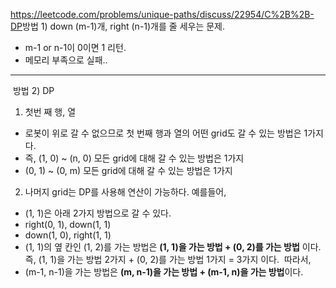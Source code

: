 https://leetcode.com/problems/unique-paths/discuss/22954/C%2B%2B-DP
​
​
방법 1) down (m-1)개, right (n-1)개를 줄 세우는 문제.
* m-1 or n-1이 0이면 1 리턴.
* 메모리 부족으로 실패..
​
---
​
방법 2) DP
1) 첫번 째 행, 열
* 로봇이 위로 갈 수 없으므로 첫 번째 행과 열의 어떤 grid도 갈 수 있는 방법은 1가지다.
* 즉,  (1, 0) ~ (n, 0) 모든 grid에 대해 갈 수 있는 방법은 1가지
* (0, 1) ~ (0, m) 모든 grid에 대해 갈 수 있는 방법은 1가지
​
2) 나머지 grid는 DP를 사용해 연산이 가능하다.
예를들어,
* (1, 1)은 아래 2가지 방법으로 갈 수 있다.
* right(0, 1), down(1, 1)
* down(1, 0), right(1, 1)
* (1, 1)의 옆 칸인 (1, 2)를 가는 방법은 **(1, 1)을 가는 방법 + (0, 2)를 가는 방법** 이다. 즉, (1, 1)을 가는 방법 2가지 + (0, 2)를 가는 방법 1가지 = 3가지 이다.
​
따라서,
* (m-1, n-1)을 가는 방법은 **(m, n-1)을 가는 방법 + (m-1, n)을 가는 방법**이다.